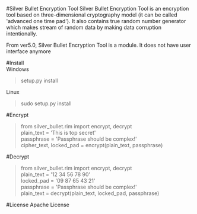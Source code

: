 #Silver Bullet Encryption Tool
Silver Bullet Encryption Tool is an encryption tool based on three-dimensional cryptography model (it can be called 'advanced one time pad'). It also contains true random number generator which makes stream of random data by making data corruption intentionally.

From ver5.0, Silver Bullet Encryption Tool is a module. It does not have user interface anymore

#Install  
Windows   
>setup.py install  

Linux  
>sudo setup.py install


#Encrypt
>from silver_bullet.rim import encrypt, decrypt  
>plain_text = 'This is top secret'  
>passphrase = 'Passphrase should be complex!'  
>cipher_text, locked_pad = encrypt(plain_text, passphrase)  

#Decrypt
>from silver_bullet.rim import encrypt, decrypt  
>plain_text = '12 34 56 78 90'  
>locked_pad = '09 87 65 43 21'   
>passphrase = 'Passphrase should be complex!'  
>plain_text = decrypt(plain_text, locked_pad, passphrase)  

#License
Apache License
